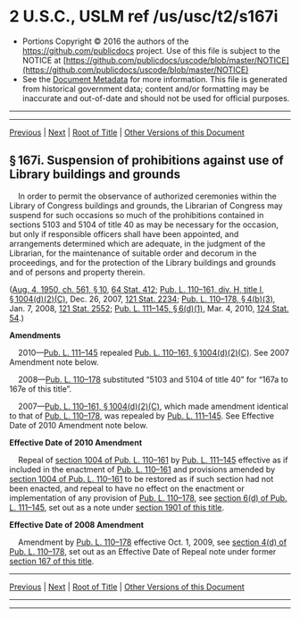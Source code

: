 ---
---

# 2 U.S.C., USLM ref /us/usc/t2/s167i

* Portions Copyright © 2016 the authors of the https://github.com/publicdocs project.
  Use of this file is subject to the NOTICE at [https://github.com/publicdocs/uscode/blob/master/NOTICE](https://github.com/publicdocs/uscode/blob/master/NOTICE)
* See the [Document Metadata](././../../../..//README.md) for more information.
  This file is generated from historical government data; content and/or formatting may be inaccurate and out-of-date and should not be used for official purposes.

----------
----------

[Previous](./../../../..//us/usc/t2/ch5/m__us_usc_t2_s166.md) | [Next](./../../../..//us/usc/t2/ch5/m__us_usc_t2_s167j.md) | [Root of Title](./../../../../) | [Other Versions of this Document](https://publicdocs.github.io/go/links?ns=uslm&ref=%2Fus%2Fusc%2Ft2%2Fs167i)

## § 167i. Suspension of prohibitions against use of Library buildings and grounds

    In order to permit the observance of authorized ceremonies within the Library of Congress buildings and grounds, the Librarian of Congress may suspend for such occasions so much of the prohibitions contained in sections 5103 and 5104 of title 40 as may be necessary for the occasion, but only if responsible officers shall have been appointed, and arrangements determined which are adequate, in the judgment of the Librarian, for the maintenance of suitable order and decorum in the proceedings, and for the protection of the Library buildings and grounds and of persons and property therein.

([Aug. 4, 1950, ch. 561, § 10][/us/act/1950-08-04/ch561/s10], [64 Stat. 412][/us/stat/64/412]; [Pub. L. 110–161, div. H, title I, § 1004(d)(2)(C)][/us/pl/110/161/s1004/d/2/C], Dec. 26, 2007, [121 Stat. 2234][/us/stat/121/2234]; [Pub. L. 110–178, § 4(b)(3)][/us/pl/110/178/s4/b/3], Jan. 7, 2008, [121 Stat. 2552][/us/stat/121/2552]; [Pub. L. 111–145, § 6(d)(1)][/us/pl/111/145/s6/d/1], Mar. 4, 2010, [124 Stat. 54][/us/stat/124/54].)

 __Amendments__ 

    2010—[Pub. L. 111–145][/us/pl/111/145] repealed [Pub. L. 110–161, § 1004(d)(2)(C)][/us/pl/110/161/s1004/d/2/C]. See 2007 Amendment note below.

    2008—[Pub. L. 110–178][/us/pl/110/178] substituted “5103 and 5104 of title 40” for “167a to 167e of this title”.

    2007—[Pub. L. 110–161, § 1004(d)(2)(C)][/us/pl/110/161/s1004/d/2/C], which made amendment identical to that of [Pub. L. 110–178][/us/pl/110/178], was repealed by [Pub. L. 111–145][/us/pl/111/145]. See Effective Date of 2010 Amendment note below.

 __Effective Date of 2010 Amendment__ 

    Repeal of [section 1004 of Pub. L. 110–161][/us/pl/110/161/s1004] by [Pub. L. 111–145][/us/pl/111/145] effective as if included in the enactment of [Pub. L. 110–161][/us/pl/110/161] and provisions amended by [section 1004 of Pub. L. 110–161][/us/pl/110/161/s1004] to be restored as if such section had not been enacted, and repeal to have no effect on the enactment or implementation of any provision of [Pub. L. 110–178][/us/pl/110/178], see [section 6(d) of Pub. L. 111–145][/us/pl/111/145/s6/d], set out as a note under [section 1901 of this title][/us/usc/t2/s1901].

 __Effective Date of 2008 Amendment__ 

    Amendment by [Pub. L. 110–178][/us/pl/110/178] effective Oct. 1, 2009, see [section 4(d) of Pub. L. 110–178][/us/pl/110/178/s4/d], set out as an Effective Date of Repeal note under former [section 167 of this title][/us/usc/t2/s167].

----------

[Previous](./../../../..//us/usc/t2/ch5/m__us_usc_t2_s166.md) | [Next](./../../../..//us/usc/t2/ch5/m__us_usc_t2_s167j.md) | [Root of Title](./../../../../) | [Other Versions of this Document](https://publicdocs.github.io/go/links?ns=uslm&ref=%2Fus%2Fusc%2Ft2%2Fs167i)

----------
----------

[/us/act/1950-08-04/ch561/s10]: https://publicdocs.github.io/go/links?ns=uslm&ref=%2Fus%2Fact%2F1950-08-04%2Fch561%2Fs10
[/us/stat/64/412]: https://publicdocs.github.io/go/links?ns=uslm&ref=%2Fus%2Fstat%2F64%2F412
[/us/pl/110/161/s1004/d/2/C]: https://publicdocs.github.io/go/links?ns=uslm&ref=%2Fus%2Fpl%2F110%2F161%2Fs1004%2Fd%2F2%2FC
[/us/stat/121/2234]: https://publicdocs.github.io/go/links?ns=uslm&ref=%2Fus%2Fstat%2F121%2F2234
[/us/pl/110/178/s4/b/3]: https://publicdocs.github.io/go/links?ns=uslm&ref=%2Fus%2Fpl%2F110%2F178%2Fs4%2Fb%2F3
[/us/stat/121/2552]: https://publicdocs.github.io/go/links?ns=uslm&ref=%2Fus%2Fstat%2F121%2F2552
[/us/pl/111/145/s6/d/1]: https://publicdocs.github.io/go/links?ns=uslm&ref=%2Fus%2Fpl%2F111%2F145%2Fs6%2Fd%2F1
[/us/stat/124/54]: https://publicdocs.github.io/go/links?ns=uslm&ref=%2Fus%2Fstat%2F124%2F54
[/us/pl/111/145]: https://publicdocs.github.io/go/links?ns=uslm&ref=%2Fus%2Fpl%2F111%2F145
[/us/pl/110/161/s1004/d/2/C]: https://publicdocs.github.io/go/links?ns=uslm&ref=%2Fus%2Fpl%2F110%2F161%2Fs1004%2Fd%2F2%2FC
[/us/pl/110/178]: https://publicdocs.github.io/go/links?ns=uslm&ref=%2Fus%2Fpl%2F110%2F178
[/us/pl/110/161/s1004/d/2/C]: https://publicdocs.github.io/go/links?ns=uslm&ref=%2Fus%2Fpl%2F110%2F161%2Fs1004%2Fd%2F2%2FC
[/us/pl/110/178]: https://publicdocs.github.io/go/links?ns=uslm&ref=%2Fus%2Fpl%2F110%2F178
[/us/pl/111/145]: https://publicdocs.github.io/go/links?ns=uslm&ref=%2Fus%2Fpl%2F111%2F145
[/us/pl/110/161/s1004]: https://publicdocs.github.io/go/links?ns=uslm&ref=%2Fus%2Fpl%2F110%2F161%2Fs1004
[/us/pl/111/145]: https://publicdocs.github.io/go/links?ns=uslm&ref=%2Fus%2Fpl%2F111%2F145
[/us/pl/110/161]: https://publicdocs.github.io/go/links?ns=uslm&ref=%2Fus%2Fpl%2F110%2F161
[/us/pl/110/161/s1004]: https://publicdocs.github.io/go/links?ns=uslm&ref=%2Fus%2Fpl%2F110%2F161%2Fs1004
[/us/pl/110/178]: https://publicdocs.github.io/go/links?ns=uslm&ref=%2Fus%2Fpl%2F110%2F178
[/us/pl/111/145/s6/d]: https://publicdocs.github.io/go/links?ns=uslm&ref=%2Fus%2Fpl%2F111%2F145%2Fs6%2Fd
[/us/usc/t2/s1901]: https://publicdocs.github.io/go/links?ns=uslm&ref=%2Fus%2Fusc%2Ft2%2Fs1901
[/us/pl/110/178]: https://publicdocs.github.io/go/links?ns=uslm&ref=%2Fus%2Fpl%2F110%2F178
[/us/pl/110/178/s4/d]: https://publicdocs.github.io/go/links?ns=uslm&ref=%2Fus%2Fpl%2F110%2F178%2Fs4%2Fd
[/us/usc/t2/s167]: https://publicdocs.github.io/go/links?ns=uslm&ref=%2Fus%2Fusc%2Ft2%2Fs167


